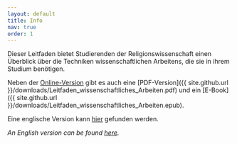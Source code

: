 ```yaml
---
layout: default
title: Info
nav: true
order: 1
---
```


Dieser Leitfaden bietet Studierenden der Religionswissenschaft einen Überblick über die Techniken wissenschaftlichen Arbeitens, die sie in ihrem Studium benötigen.

Neben der [Online-Version](contents) gibt es auch eine [PDF-Version]({{ site.github.url }}/downloads/Leitfaden_wissenschaftliches_Arbeiten.pdf) und ein [E-Book]({{ site.github.url }}/downloads/Leitfaden_wissenschaftliches_Arbeiten.epub).

Eine englische Version kann [hier](/academic-skills/) gefunden werden.

_An English version can be found [here](/academic-skills/)._
